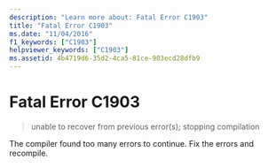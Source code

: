 ```yaml
---
description: "Learn more about: Fatal Error C1903"
title: "Fatal Error C1903"
ms.date: "11/04/2016"
f1_keywords: ["C1903"]
helpviewer_keywords: ["C1903"]
ms.assetid: 4b4719d6-35d2-4ca5-81ce-903ecd28dfb9
---
```

# Fatal Error C1903

> unable to recover from previous error(s); stopping compilation

The compiler found too many errors to continue. Fix the errors and recompile.
